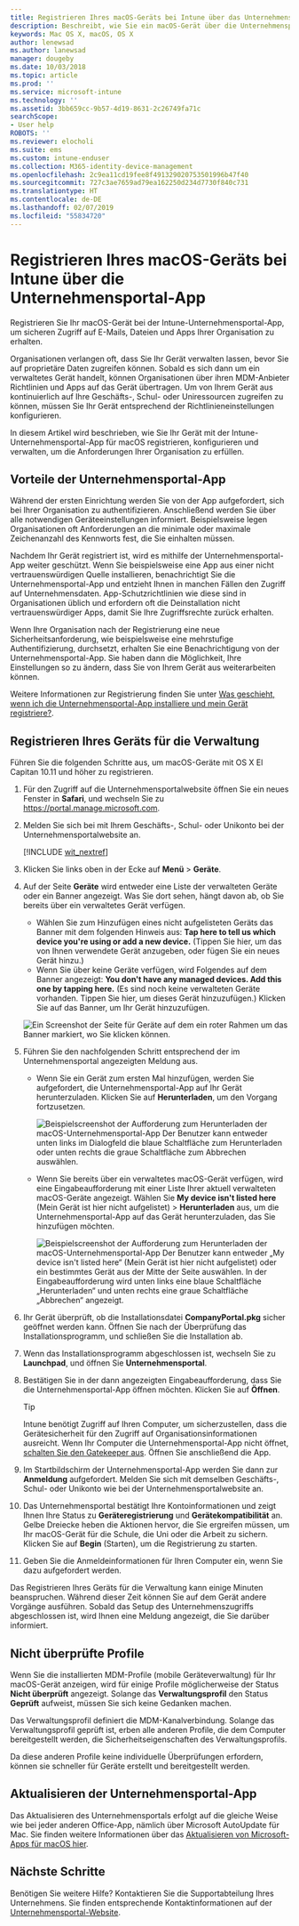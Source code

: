 ```yaml
---
title: Registrieren Ihres macOS-Geräts bei Intune über das Unternehmensportal | Microsoft-Dokumentation
description: Beschreibt, wie Sie ein macOS-Gerät über die Unternehmensportal-App bei Intune registrieren
keywords: Mac OS X, macOS, OS X
author: lenewsad
ms.author: lanewsad
manager: dougeby
ms.date: 10/03/2018
ms.topic: article
ms.prod: ''
ms.service: microsoft-intune
ms.technology: ''
ms.assetid: 3bb659cc-9b57-4d19-8631-2c26749fa71c
searchScope:
- User help
ROBOTS: ''
ms.reviewer: elocholi
ms.suite: ems
ms.custom: intune-enduser
ms.collection: M365-identity-device-management
ms.openlocfilehash: 2c9ea11cd19fee8f491329020753501996b47f40
ms.sourcegitcommit: 727c3ae7659ad79ea162250d234d7730f840c731
ms.translationtype: HT
ms.contentlocale: de-DE
ms.lasthandoff: 02/07/2019
ms.locfileid: "55834720"
---
```

# <a name="enroll-your-macos-device-in-intune-with-the-company-portal-app"></a>Registrieren Ihres macOS-Geräts bei Intune über die Unternehmensportal-App

Registrieren Sie Ihr macOS-Gerät bei der Intune-Unternehmensportal-App, um sicheren Zugriff auf E-Mails, Dateien und Apps Ihrer Organisation zu erhalten.

Organisationen verlangen oft, dass Sie Ihr Gerät verwalten lassen, bevor Sie auf proprietäre Daten zugreifen können. Sobald es sich dann um ein verwaltetes Gerät handelt, können Organisationen über ihren MDM-Anbieter Richtlinien und Apps auf das Gerät übertragen. Um von Ihrem Gerät aus kontinuierlich auf Ihre Geschäfts-, Schul- oder Uniressourcen zugreifen zu können, müssen Sie Ihr Gerät entsprechend der Richtlinieneinstellungen konfigurieren.  

In diesem Artikel wird beschrieben, wie Sie Ihr Gerät mit der Intune-Unternehmensportal-App für macOS registrieren, konfigurieren und verwalten, um die Anforderungen Ihrer Organisation zu erfüllen.

## <a name="what-to-expect-from-the-company-portal-app"></a>Vorteile der Unternehmensportal-App

Während der ersten Einrichtung werden Sie von der App aufgefordert, sich bei Ihrer Organisation zu authentifizieren. Anschließend werden Sie über alle notwendigen Geräteeinstellungen informiert. Beispielsweise legen Organisationen oft Anforderungen an die minimale oder maximale Zeichenanzahl des Kennworts fest, die Sie einhalten müssen.    

Nachdem Ihr Gerät registriert ist, wird es mithilfe der Unternehmensportal-App weiter geschützt. Wenn Sie beispielsweise eine App aus einer nicht vertrauenswürdigen Quelle installieren, benachrichtigt Sie die Unternehmensportal-App und entzieht Ihnen in manchen Fällen den Zugriff auf Unternehmensdaten. App-Schutzrichtlinien wie diese sind in Organisationen üblich und erfordern oft die Deinstallation nicht vertrauenswürdiger Apps, damit Sie Ihre Zugriffsrechte zurück erhalten.

Wenn Ihre Organisation nach der Registrierung eine neue Sicherheitsanforderung, wie beispielsweise eine mehrstufige Authentifizierung, durchsetzt, erhalten Sie eine Benachrichtigung von der Unternehmensportal-App. Sie haben dann die Möglichkeit, Ihre Einstellungen so zu ändern, dass Sie von Ihrem Gerät aus weiterarbeiten können.  

Weitere Informationen zur Registrierung finden Sie unter [Was geschieht, wenn ich die Unternehmensportal-App installiere und mein Gerät registriere?](what-happens-if-you-install-the-Company-Portal-app-and-enroll-your-device-in-intune-macos.md).  

## <a name="get-your-device-managed"></a>Registrieren Ihres Geräts für die Verwaltung  
Führen Sie die folgenden Schritte aus, um macOS-Geräte mit OS X El Capitan 10.11 und höher zu registrieren.   


1. Für den Zugriff auf die Unternehmensportalwebsite öffnen Sie ein neues Fenster in __Safari__, und wechseln Sie zu https://portal.manage.microsoft.com.  

2. Melden Sie sich bei mit Ihrem Geschäfts-, Schul- oder Unikonto bei der Unternehmensportalwebsite an.

   [!INCLUDE [wit_nextref](includes/end-user-password-guidance.md)]


3. Klicken Sie links oben in der Ecke auf **Menü** > **Geräte**.  

4. Auf der Seite __Geräte__ wird entweder eine Liste der verwalteten Geräte oder ein Banner angezeigt. Was Sie dort sehen, hängt davon ab, ob Sie bereits über ein verwaltetes Gerät verfügen. 
    * Wählen Sie zum Hinzufügen eines nicht aufgelisteten Geräts das Banner mit dem folgenden Hinweis aus: **Tap here to tell us which device you're using or add a new device.** (Tippen Sie hier, um das von Ihnen verwendete Gerät anzugeben, oder fügen Sie ein neues Gerät hinzu.)
    * Wenn Sie über keine Geräte verfügen, wird Folgendes auf dem Banner angezeigt: **You don't have any managed devices. Add this one by tapping here.** (Es sind noch keine verwalteten Geräte vorhanden. Tippen Sie hier, um dieses Gerät hinzuzufügen.) Klicken Sie auf das Banner, um Ihr Gerät hinzuzufügen.  

     ![Ein Screenshot der Seite für Geräte auf dem ein roter Rahmen um das Banner markiert, wo Sie klicken können.](./media/CP-enroll-MACOS-1808.png)  
5.  Führen Sie den nachfolgenden Schritt entsprechend der im Unternehmensportal angezeigten Meldung aus.  
    * Wenn Sie ein Gerät zum ersten Mal hinzufügen, werden Sie aufgefordert, die Unternehmensportal-App auf Ihr Gerät herunterzuladen. Klicken Sie auf **Herunterladen**, um den Vorgang fortzusetzen.  

         ![Beispielscreenshot der Aufforderung zum Herunterladen der macOS-Unternehmensportal-App Der Benutzer kann entweder unten links im Dialogfeld die blaue Schaltfläche zum Herunterladen oder unten rechts die graue Schaltfläche zum Abbrechen auswählen.](./media/CP-enroll-download-macOS-1808.png)  

    * Wenn Sie bereits über ein verwaltetes macOS-Gerät verfügen, wird eine Eingabeaufforderung mit einer Liste Ihrer aktuell verwalteten macOS-Geräte angezeigt. Wählen Sie **My device isn't listed here** (Mein Gerät ist hier nicht aufgelistet) > **Herunterladen** aus, um die Unternehmensportal-App auf das Gerät herunterzuladen, das Sie hinzufügen möchten.  

         ![Beispielscreenshot der Aufforderung zum Herunterladen der macOS-Unternehmensportal-App Der Benutzer kann entweder „My device isn't listed here“ (Mein Gerät ist hier nicht aufgelistet) oder ein bestimmtes Gerät aus der Mitte der Seite auswählen. In der Eingabeaufforderung wird unten links eine blaue Schaltfläche „Herunterladen“ und unten rechts eine graue Schaltfläche „Abbrechen“ angezeigt.](./media/cp-mac-os-device-isnt-here-1808.png)  

6. Ihr Gerät überprüft, ob die Installationsdatei **CompanyPortal.pkg** sicher geöffnet werden kann. Öffnen Sie nach der Überprüfung das Installationsprogramm, und schließen Sie die Installation ab.  

7. Wenn das Installationsprogramm abgeschlossen ist, wechseln Sie zu **Launchpad**, und öffnen Sie **Unternehmensportal**.  

8. Bestätigen Sie in der dann angezeigten Eingabeaufforderung, dass Sie die Unternehmensportal-App öffnen möchten. Klicken Sie auf **Öffnen**.  

   > [!TIP]
   > Intune benötigt Zugriff auf Ihren Computer, um sicherzustellen, dass die Gerätesicherheit für den Zugriff auf Organisationsinformationen ausreicht. Wenn Ihr Computer die Unternehmensportal-App nicht öffnet, [schalten Sie den Gatekeeper aus](https://support.apple.com/HT202491). Öffnen Sie anschließend die App.

9. Im Startbildschirm der Unternehmensportal-App werden Sie dann zur **Anmeldung** aufgefordert. Melden Sie sich mit demselben Geschäfts-, Schul- oder Unikonto wie bei der Unternehmensportalwebsite an.

10. Das Unternehmensportal bestätigt Ihre Kontoinformationen und zeigt Ihnen Ihre Status zu **Geräteregistrierung** und **Gerätekompatibilität** an. Gelbe Dreiecke heben die Aktionen hervor, die Sie ergreifen müssen, um Ihr macOS-Gerät für die Schule, die Uni oder die Arbeit zu sichern. Klicken Sie auf **Begin** (Starten), um die Registrierung zu starten. 

11. Geben Sie die Anmeldeinformationen für Ihren Computer ein, wenn Sie dazu aufgefordert werden.  

Das Registrieren Ihres Geräts für die Verwaltung kann einige Minuten beanspruchen. Während dieser Zeit können Sie auf dem Gerät andere Vorgänge ausführen. Sobald das Setup des Unternehmenszugriffs abgeschlossen ist, wird Ihnen eine Meldung angezeigt, die Sie darüber informiert.  

## <a name="unverified-profiles"></a>Nicht überprüfte Profile
Wenn Sie die installierten MDM-Profile (mobile Geräteverwaltung) für Ihr macOS-Gerät anzeigen, wird für einige Profile möglicherweise der Status **Nicht überprüft** angezeigt. Solange das **Verwaltungsprofil** den Status **Geprüft** aufweist, müssen Sie sich keine Gedanken machen.  

Das Verwaltungsprofil definiert die MDM-Kanalverbindung. Solange das Verwaltungsprofil geprüft ist, erben alle anderen Profile, die dem Computer bereitgestellt werden, die Sicherheitseigenschaften des Verwaltungsprofils.

Da diese anderen Profile keine individuelle Überprüfungen erfordern, können sie schneller für Geräte erstellt und bereitgestellt werden. 

## <a name="updating-the-company-portal-app"></a>Aktualisieren der Unternehmensportal-App

Das Aktualisieren des Unternehmensportals erfolgt auf die gleiche Weise wie bei jeder anderen Office-App, nämlich über Microsoft AutoUpdate für Mac. Sie finden weitere Informationen über das [Aktualisieren von Microsoft-Apps für macOS hier](https://support.office.com/article/Check-for-Office-for-Mac-updates-automatically-bfd1e497-c24d-4754-92ab-910a4074d7c1).  

## <a name="next-steps"></a>Nächste Schritte  
Benötigen Sie weitere Hilfe? Kontaktieren Sie die Supportabteilung Ihres Unternehmens. Sie finden entsprechende Kontaktinformationen auf der [Unternehmensportal-Website](https://go.microsoft.com/fwlink/?linkid=2010980).  


